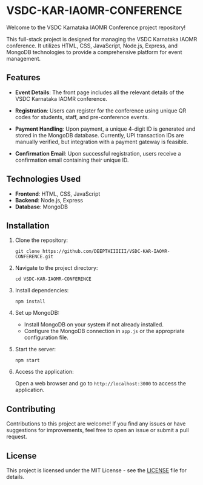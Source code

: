 # VSDC-KAR-IAOMR-CONFERENCE

Welcome to the VSDC Karnataka IAOMR Conference project repository!

This full-stack project is designed for managing the VSDC Karnataka IAOMR conference. It utilizes HTML, CSS, JavaScript, Node.js, Express, and MongoDB technologies to provide a comprehensive platform for event management.

## Features

- **Event Details**: The front page includes all the relevant details of the VSDC Karnataka IAOMR conference.
  
- **Registration**: Users can register for the conference using unique QR codes for students, staff, and pre-conference events.
  
- **Payment Handling**: Upon payment, a unique 4-digit ID is generated and stored in the MongoDB database. Currently, UPI transaction IDs are manually verified, but integration with a payment gateway is feasible.
  
- **Confirmation Email**: Upon successful registration, users receive a confirmation email containing their unique ID.

## Technologies Used

- **Frontend**: HTML, CSS, JavaScript
- **Backend**: Node.js, Express
- **Database**: MongoDB

## Installation

1. Clone the repository:

   ```
   git clone https://github.com/DEEPTHIIIIII/VSDC-KAR-IAOMR-CONFERENCE.git
   ```

2. Navigate to the project directory:

   ```
   cd VSDC-KAR-IAOMR-CONFERENCE
   ```

3. Install dependencies:

   ```
   npm install
   ```

4. Set up MongoDB:
   
   - Install MongoDB on your system if not already installed.
   - Configure the MongoDB connection in `app.js` or the appropriate configuration file.

5. Start the server:

   ```
   npm start
   ```

6. Access the application:

   Open a web browser and go to `http://localhost:3000` to access the application.

## Contributing

Contributions to this project are welcome! If you find any issues or have suggestions for improvements, feel free to open an issue or submit a pull request.

## License

This project is licensed under the MIT License - see the [LICENSE](LICENSE) file for details.

